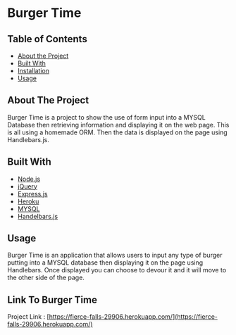 # Burger Time

## Table of Contents

* [About the Project](#about-the-project)
* [Built With](#built-with)
* [Installation](#installation)
* [Usage](#usage)


## About The Project

Burger Time is a project to show the use of form input into a MYSQL Database then retrieving information and displaying it on the web page. This is all using a homemade ORM. Then the data is displayed on the page using Handlebars.js.


## Built With
* [Node.js](https://nodejs.org/en/)
* [jQuery](https://jquery.com/)
* [Express.js](https://expressjs.com/)
* [Heroku](https://signup.heroku.com/t/platform?c=70130000001xDpdAAE&gclid=CjwKCAiAuK3vBRBOEiwA1IMhuut9uybKqSbPpKYLMp8tfuhyInCgcpq-20B_lTCC5lnr6-5m3Mng6BoCm2YQAvD_BwE)
* [MYSQL](https://www.mysql.com/)
* [Handelbars.js](https://handlebarsjs.com/)



## Usage

Burger Time is an application that allows users to input any type of burger putting into a MYSQL database then displaying it on the page using Handlebars. Once displayed you can choose to devour it and it will move to the other side of the page.

## Link To Burger Time

Project Link : [https://fierce-falls-29906.herokuapp.com/](https://fierce-falls-29906.herokuapp.com/)
